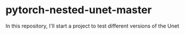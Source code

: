 # pytorch-nested-unet-master
In this repository, I'll start a project to test different versions of the Unet
